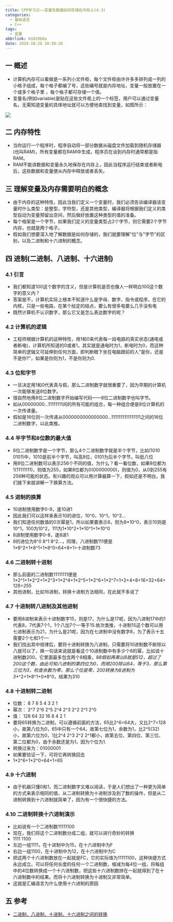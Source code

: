 ```yaml
---
title: CPP学习之——变量及数据如何存储在内存上(4.3)
categories:
  - 基础语言
  - C++
tags:
  - 变量
abbrlink: 61029b0a
date: 2019-10-26 10:50:20
---
```

## 一 概述
* 计算机内存可以看做是一系列小文件柜，每个文件柜由许许多多排列成一列的小格子组成，每个格子都编了号，这些编号就是内存地址，变量一般放置在一个或多个格子里 ，每个格子都可存储一个值。
* 变量名(例如variable)是贴在这些文件柜上的一个标签，用户可以通过变量名，无需知道变量的具体地址就可以方便地查找到变量，如图所示：  

![][1]  

<!--more-->


## 二 内存特性
* 当你运行一个程序时，程序自动将一部分数据从磁盘文件加载到随机存储器(也叫RAM)，所有变量都在RAM中生成，程序员在谈到内存时通常都是指RAM。
* RAM不能讲数据和变量永久地保存在内存上，因此当程序运行结束或者断电后，这些数据和变量便从内存中释放或者丢失。


## 三 理解变量及内存需要明白的概念
* 由于内存的这种特性，因此当我们定义一个变量时，我们必须告诉编译器该变量时什么类型：是整型，字符型，还是其他类型，编译器将根据我们定义的类型自动为变量预留出空间，然后做好放置这种类型的值的准备。
* 每个格架是一个字节，如果我们定义的变量类型占2个字节，则它需要2个字节内存，也就是两个格子。
* 假如我们想要深入地了解数据是如何存储的，我们就要理解"位"与"字节"的区别，以及二进制和十六进制的概念。


## 四 进制(二进制、八进制、十六进制)

### 4.1 引言
* 我们都知道100这个数字的含义，但是计算机是否也像人一样明白100这个数字的意义内？
* 答案是不，计算机实际上根本不知道什么是字母、数字、指令或程序，在它的内核，只是一些电路，在某个给定的结点，要么有很多电要么几乎没有电
* 既然计算机不认识数字，那么它又是怎么表达数字的呢？

### 4.2 计算机的逻辑
* 工程师根据计算机的这种特性，用1和0来代表每一段电路的真实状态(通电或者断电)，计算机所知道的0或者1，其实就是通电时为1，断电时为0，而这种简单的逻辑又可延伸到任何方面，即判断眼下坐在电脑跟前的人"是你，还是不是你?"，如果是你则为1，不是你则为0. 

### 4.3 位和字节
* 一旦决定用1和0代表真与假，那么二进制数字就很重要了，因为早期的计算机一次能够发送8位数字。
* 很自然地用8位二进制数字开始编写代码——8位二进制数字也叫字节。
* 如从00000000...11111111间的所有可能的组合，每一种组合便是8位计算机的一次传递量。
* 假如是16位则一次传递从0000000000000000...1111111111111111之间的16位二进制数字，以此类推。

### 4.4 半字节和8位数的最大值
* 8位二进制数字是一个字节，那么4个二进制数字就是半个字节，比如(1010 0101)中，1010是前半个字节，叫高8位，0101为后半个字节，叫低八位
* 用8位二进制数可以表示256个不同的值，为什么？看一看位数，如果8位都为1(11111111)，则值为255，如果8位都为0(00000000)，则值为0，从0到255有256种可能的状态。有兴趣的观众可以用计算器算一下，假如还是不明白，我们接下来就讲解一下换算方法。

### 4.5 进制的换算

* 10进制使用数字0-9，逢10进1
* 因此我们可以这样来表示10的进位，10^0，10^1，10^2...
* 我们知道任何数值的0次幂是1，所以如果要表示8，则为8*10^0，表示10则是10^1，100为10^2，111为1\*10^2+1\*10^1+1\*10^0
* 8进制使用数字0-8，逢8进1
* 8的进位为8^0 8^1 8^2...，同理，八进制数111便是1\*8^2+1\*8^1+1\*8^0=64+8+1=十进制数73

### 4.6 二进制转十进制

* 那么前面的二进制数11111111便是1\*2^1+1\*2^2+1\*2^3+1\*2^4+1\*2^5+1\*2^6+1\*2^7=1+2+4+8+16+32+64+128=255
* 其他进制，比如16进制，转换十进制方法相同，在此就不多说了

### 4.7 十进制转八进制及其他进制

* 要用8进制来表示十进制数字15，则是17，为什么是17呢，因为八进制17中的1代表8，7代表7个1，1个八加7个一等于15.依次类推，十进制15这个数可以用七进制表示为21，为什么是21呢，因为在七进制中没有数字8，为了表示十五需要2个七和1个一
* 我们找出其中规律后，要将十进制转换为八进制，只需要将10进制数不断除以八就可以了，换一句话来说就是看这个10进制数中有多少个8的幂，比如说十进制数200，它里面最多包含两个8相乘，8*8假如再乘以8就是512，超过了200这个数，由此可知八进制的第四位为0，而用200除以64，等于3，那么第三位为3，检查余数为零，那么个位是零，200转换为8进制为3\**^2+1\*8^1+0\*8^0，结果为310

### 4.8 十进制转二进制

* 位数：	8		7		6		5		4		3		2		1
* 幂次：   2^7   2^6    2^5    2^4   2^3    2^2    2^1    2^0
* 值：       128   64      32      16      8         4        2         1
* 要将65转换为二进制，可以遵循前面的方法，65比2^6=64大，又比2^7=128小，故第八位为0，65中只有一个64，故第七位为1，余数为1，比2^5(32)小，故第六位为0，1比2^4 2^3 2^2 2^1都小，故第五位、第四位、第三位、第二位都为0，由于余数还是为1，因为个位为1.
* 转换过来为：01000001
* 如果要验证一下，可将它再转换回去
* 1\*2^6+1\*2^0=64+1=65

### 4.9 十六进制

* 由于机器只懂0和1，而二进制数字又难以阅读，于是人们想出了一种更为简单的方式来表示相同的值，从二进制转换为十进制涉及到了数的操作，但是从二进制转换到十六进制就简单了，因为有一个很快捷的方法。

### 4.10 二进制转换十六进制演示

* 比如说有一个二进制数11111100
* 现在，我们将这个二进制数分成二组，就可以进行奇妙的转换
* 1111   1100
* 左边一组1111，在十进制中为15，在十六进制中为F
* 右边一组1100，在十进制中为12，在十六进制中为C
* 把这两个十六进制数放在一起就是FC，它的实际值为11111100，这种快捷方式永远成立。可以将任何长度的任何一个二进制数，缩减为每4位一组，将每组中的4位数转换成一个十六进制数，把这些十六进制数拼在一起就得到了在十六进制数中的结果。而将十六进制转换为十进制又非常简单。
* 这就是汇编语言为什么使用十六进制的原因



## 五 参考

* [二进制、八进制、十进制、十六进制之间的转换][2]









[1]:https://raw.githubusercontent.com/PGzxc/images/master/blog-images/cpp-chapter4-variable.png
[2]:https://jingyan.baidu.com/article/495ba84109665338b30ede98.html